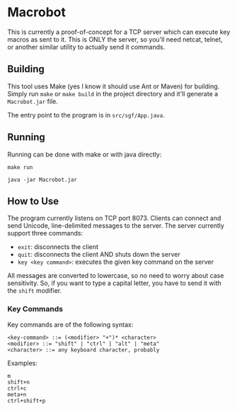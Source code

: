 # Macrobot

This is currently a proof-of-concept for a TCP server which can execute key macros as sent to it. This is ONLY the
server, so you'll need netcat, telnet, or another similar utility to actually send it commands.

## Building

This tool uses Make (yes I know it should use Ant or Maven) for building. Simply run `make` or `make build` in the
project directory and it'll generate a `Macrobot.jar` file.

The entry point to the program is in `src/sgf/App.java`.

## Running

Running can be done with make or with java directly:
```shell
make run
```
```shell
java -jar Macrobot.jar
```

## How to Use

The program currently listens on TCP port 8073. Clients can connect and send Unicode, line-delimited messages to the
server. The server currently support three commands:
* `exit`: disconnects the client
* `quit`: disconnects the client AND shuts down the server
* `key <key command>`: executes the given key command on the server

All messages are converted to lowercase, so no need to worry about case sensitivity. So, if you want to type a capital
letter, you have to send it with the `shift` modifier.

### Key Commands

Key commands are of the following syntax:
```
<key-command> ::= (<modifier> "+")* <character>
<modifier> ::= "shift" | "ctrl" | "alt" | "meta"
<character> ::= any keyboard character, probably
```

Examples:
```
m
shift+n
ctrl+c
meta+n
ctrl+shift+p
```
